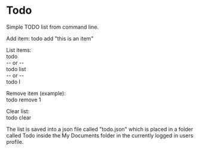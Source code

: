 # Todo

Simple TODO list from command line.  
  
Add item:
todo add "this is an item"  
  
List items:  
todo  
-- or --  
todo list  
-- or --  
todo l  
  
Remove item (example):  
todo remove 1  
  
Clear list:  
todo clear  
  
The list is saved into a json file called "todo.json" which is placed in a folder called Todo inside the My Documents folder in the currently logged in users profile.
